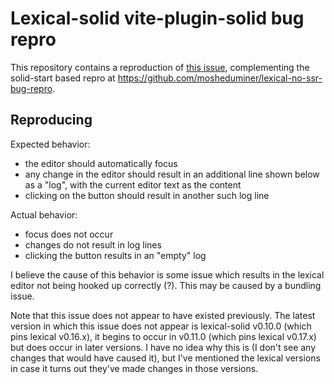 # Lexical-solid vite-plugin-solid bug repro

This repository contains a reproduction of [this issue](https://github.com/mosheduminer/lexical-solid/issues/20), complementing the solid-start based repro at https://github.com/mosheduminer/lexical-no-ssr-bug-repro.

## Reproducing

Expected behavior:
- the editor should automatically focus
- any change in the editor should result in an additional line shown below as a "log", with the current editor text as the content
- clicking on the button should result in another such log line

Actual behavior:
- focus does not occur
- changes do not result in log lines
- clicking the button results in an "empty" log

I believe the cause of this behavior is some issue which results in the lexical editor not being hooked up correctly (?). This may be caused by a bundling issue.

Note that this issue does not appear to have existed previously. The latest version in which this issue does not appear is lexical-solid v0.10.0 (which pins lexical v0.16.x), it begins to occur in v0.11.0 (which pins lexical v0.17.x) but does occur in later versions. I have no idea why this is (I don't see any changes that would have caused it), but I've mentioned the lexical versions in case it turns out they've made changes in those versions.
